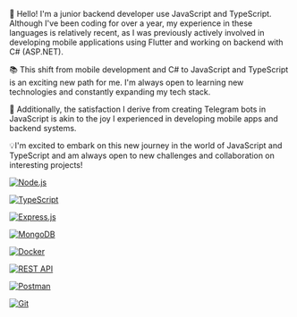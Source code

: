 🌱 Hello! I'm a junior backend developer use JavaScript and TypeScript. Although I've been coding for over a year, my experience in these languages is relatively recent, as I was previously actively involved in developing mobile applications using Flutter and working on backend with C# (ASP.NET).

📚 This shift from mobile development and C# to JavaScript and TypeScript is an exciting new path for me. I'm always open to learning new technologies and constantly expanding my tech stack.

🤖 Additionally, the satisfaction I derive from creating Telegram bots in JavaScript is akin to the joy I experienced in developing mobile apps and backend systems.

💡I'm excited to embark on this new journey in the world of JavaScript and TypeScript and am always open to new challenges and collaboration on interesting projects!


[![Node.js](https://www.vectorlogo.zone/logos/nodejs/nodejs-icon.svg)](https://nodejs.org/)

[![TypeScript](https://www.vectorlogo.zone/logos/typescriptlang/typescriptlang-icon.svg)](https://www.typescriptlang.org/)

[![Express.js](https://www.vectorlogo.zone/logos/expressjs/expressjs-icon.svg)](https://expressjs.com/)

[![MongoDB](https://www.vectorlogo.zone/logos/mongodb/mongodb-icon.svg)](https://www.mongodb.com/)

[![Docker](https://www.vectorlogo.zone/logos/docker/docker-icon.svg)](https://www.docker.com/)

[![REST API](https://www.vectorlogo.zone/logos/json/json-icon.svg)](https://restfulapi.net/)

[![Postman](https://www.vectorlogo.zone/logos/getpostman/getpostman-icon.svg)](https://www.postman.com/)

[![Git](https://www.vectorlogo.zone/logos/git-scm/git-scm-icon.svg)](https://git-scm.com/)

